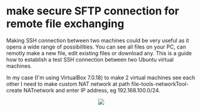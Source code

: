 # make secure SFTP connection for remote file exchanging

Making SSH connection between two machines could be very useful as it opens a wide range of possibilities. You can see all files on your PC, can remotly make a new file, edit existing files or download any. 
This is a guide how to establish a test SSH connection between two Ubuntu virtual machines. 

In my case (I'm using VirtualBox 7.0.18) to make 2 virtual machines see each other I need to make custom NAT network at path file-tools-networkTool-create NATnetwork and enter IP address, eg 192.168.100.0/24.

<p align="center">
<img src="https://github.com/user-attachments/assets/485143a7-3503-4c9a-aa9c-7691a04ff552">
</p>
